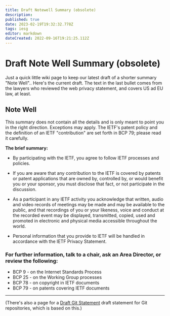 ```yaml
---
title: Draft Notewell Summary (obsolete)
description: 
published: true
date: 2023-02-19T19:32:32.778Z
tags: iesg
editor: markdown
dateCreated: 2022-09-16T19:21:25.112Z
---
```


# Draft Note Well Summary (obsolete)

Just a quick little wiki page to keep our latest draft of a shorter summary "Note Well".. Here's the current draft.  The text in the last bullet comes from the lawyers who reviewed the web privacy statement, and covers US ad EU law, at least.

## Note Well 

This summary does not contain all the details and is only meant to point you in the right direction.  Exceptions may apply.  The IETF's patent policy and the definition of an IETF "contribution" are set forth in BCP 79; please read it carefully.

**The brief summary:**

- By participating with the IETF, you agree to follow IETF processes and policies.

- If you are aware that any contribution to the IETF is covered by patents or patent applications that are owned by, controlled by, or would benefit you or your sponsor, you must disclose that fact, or not participate in the discussion.

- As a participant in any IETF activity you acknowledge that written, audio and video records of meetings may be made and may be available to the public, and that recordings of you or your likeness, voice and conduct at the recorded event may be displayed, transmitted, copied, used and promoted in electronic and physical media accessible throughout the world.

- Personal information that you provide to IETF will be handled in accordance with the IETF Privacy Statement. 

### For further information, talk to a chair, ask an Area Director, or review the following:

- BCP 9 - on the Internet Standards Process
- BCP 25 - on the Working Group processes
- BCP 78 - on copyright in IETF documents
- BCP 79 - on patents covering IETF documents
----

(There's also a page for a [Draft Git Statement](/group/iesg/draft/draftgitstatement) draft statement for Git repositories, which is based on this.)